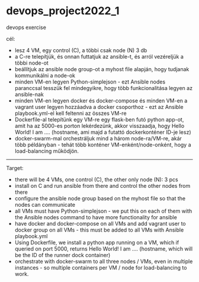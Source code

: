 # devops_project2022_1
devops exercise

cél:
- lesz 4 VM, egy control (C), a többi csak node (N) 3 db
- a C-re telepítjük, és onnan futtatjuk az ansible-t, és arról vezéreljük a többi node-ot
- beállítjuk az ansible node group-ot a myhost file alapján, hogy tudjanak kommunikálni a node-ok
- minden VM-en legyen Python-simplejson - ezt Ansible nodes paranccsal tesszük fel mindegyikre, hogy több funkcionalitása legyen az ansible-nak
- minden VM-en legyen docker és docker-compose és minden VM-en a vagrant user legyen hozzáadva a docker csoporthoz - ezt az Ansible playbook.yml-el kell feltenni az összes VM-re
- Dockerfile-al telepítünk egy VM-re egy flask-ben futó python app-ot, amit ha az 5000-es porton lekérdezünk, akkor visszaadja, hogy Hello World! I am .... (hostname, ami majd a futattó dockerkonténer ID-je lesz)
- docker-swarm-mal orchestráljuk mind a három node-ra/VM-re, akár több példányban - tehát több konténer VM-enként/node-onként, hogy a load-balancing működjön.
---------------
Target:
- there will be 4 VMs, one control (C), the other only node (N): 3 pcs
- install on C and run ansible from there and control the other nodes from there
- configure the ansible node group based on the myhost file so that the nodes can communicate
- all VMs must have Python-simplejson - we put this on each of them with the Ansible nodes command to have more functionality for ansible
- have docker and docker-compose on all VMs and add vagrant user to docker group on all VMs - this must be added to all VMs with Ansible playbook.yml
- Using Dockerfile, we install a python app running on a VM, which if queried on port 5000, returns Hello World! I am .... (hostname, which will be the ID of the runner dock container)
- orchestrate with docker-swarm to all three nodes / VMs, even in multiple instances - so multiple containers per VM / node for load-balancing to work.
